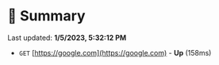 # 📖 Summary
Last updated: **1/5/2023, 5:32:12 PM**

- `GET` [https://google.com](https://google.com) - **Up** (158ms)
